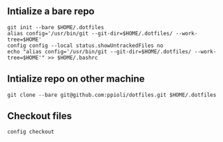 
## Intialize a bare repo
```
git init --bare $HOME/.dotfiles
alias config='/usr/bin/git --git-dir=$HOME/.dotfiles/ --work-tree=$HOME'
config config --local status.showUntrackedFiles no 
echo "alias config='/usr/bin/git --git-dir=$HOME/.dotfiles/ --work-tree=$HOME'" >> $HOME/.bashrc
```
## Intialize repo on other machine
```
git clone --bare git@github.com:ppioli/dotfiles.git $HOME/.dotfiles
```
## Checkout files
```
config checkout
```
